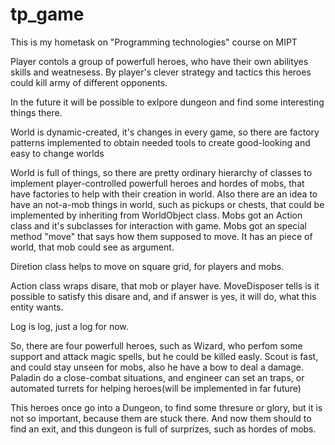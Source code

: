 # tp_game
This is my hometask on "Programming technologies" course on MIPT

Player contols a group of powerfull heroes, who have their own abilityes skills and weatnesess.
By player's clever strategy and tactics this heroes could kill army of different opponents. 

In the future it will be possible to exlpore dungeon and find some interesting things there.

World is dynamic-created, it's changes in every game, so there are factory patterns implemented to obtain needed tools to create good-looking and easy to change worlds

World is full of things, so there are pretty ordinary hierarchy of classes to implement player-controlled powerfull heroes and hordes of mobs, that have factories to help with their creation in world. Also there are an idea to have an not-a-mob things in
world, such as pickups or chests, that could be implemented by inheriting from WorldObject class. Mobs got an Action class and it's
subclasses for interaction with game. Mobs got an special method "move" that says how them supposed to move. It has an piece of world, that mob could see as argument. 

Diretion class helps to move on square grid, for players and mobs. 

Action class wraps disare, that mob or player have. MoveDisposer tells is it possible to satisfy this disare and, and if answer is yes, it will do, what this entity wants.

Log is log, just a log for now.

So, there are four powerfull heroes, such as Wizard, who perfom some support and attack magic spells, but he could be killed easly.
Scout is fast, and could stay unseen for mobs, also he have a bow to deal a damage. Paladin do a close-combat situations, and engineer can set an traps, or automated turrets for helping heroes(will be implemented in far future)

This heroes once go into a Dungeon, to find some thresure or glory, but it is not so important, because them are stuck there. And now them should to find an exit, and this dungeon is full of surprizes, such as hordes of mobs. 
